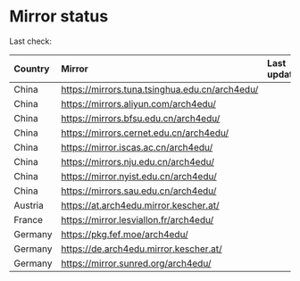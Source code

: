 <script src="./time.js"></script>
# Mirror status
Last check: <script type="text/javascript">localize(1735543350.6013625);</script>

|Country|Mirror|Last update|
|:------|:-----|:----------|
|China|https://mirrors.tuna.tsinghua.edu.cn/arch4edu/|<script type="text/javascript">localize(1735498330);</script>|
|China|https://mirrors.aliyun.com/arch4edu/|<script type="text/javascript">localize(1735498330);</script>|
|China|https://mirrors.bfsu.edu.cn/arch4edu/|<script type="text/javascript">localize(1735498330);</script>|
|China|https://mirrors.cernet.edu.cn/arch4edu/|<script type="text/javascript">localize(1735498330);</script>|
|China|https://mirror.iscas.ac.cn/arch4edu/|<script type="text/javascript">localize(1735498330);</script>|
|China|https://mirrors.nju.edu.cn/arch4edu/|<script type="text/javascript">localize(1735454673);</script>|
|China|https://mirror.nyist.edu.cn/arch4edu/|<script type="text/javascript">localize(1735498330);</script>|
|China|https://mirrors.sau.edu.cn/arch4edu/|<script type="text/javascript">localize(1731653531);</script>|
|Austria|https://at.arch4edu.mirror.kescher.at/|<script type="text/javascript">localize(1735498330);</script>|
|France|https://mirror.lesviallon.fr/arch4edu/|<script type="text/javascript">localize(1735498330);</script>|
|Germany|https://pkg.fef.moe/arch4edu/|<script type="text/javascript">localize(1735498330);</script>|
|Germany|https://de.arch4edu.mirror.kescher.at/|<script type="text/javascript">localize(1735498330);</script>|
|Germany|https://mirror.sunred.org/arch4edu/|<script type="text/javascript">localize(1735498330);</script>|

<script src="./tablefilter/tablefilter.js"></script>
<script src="./table.js"></script>